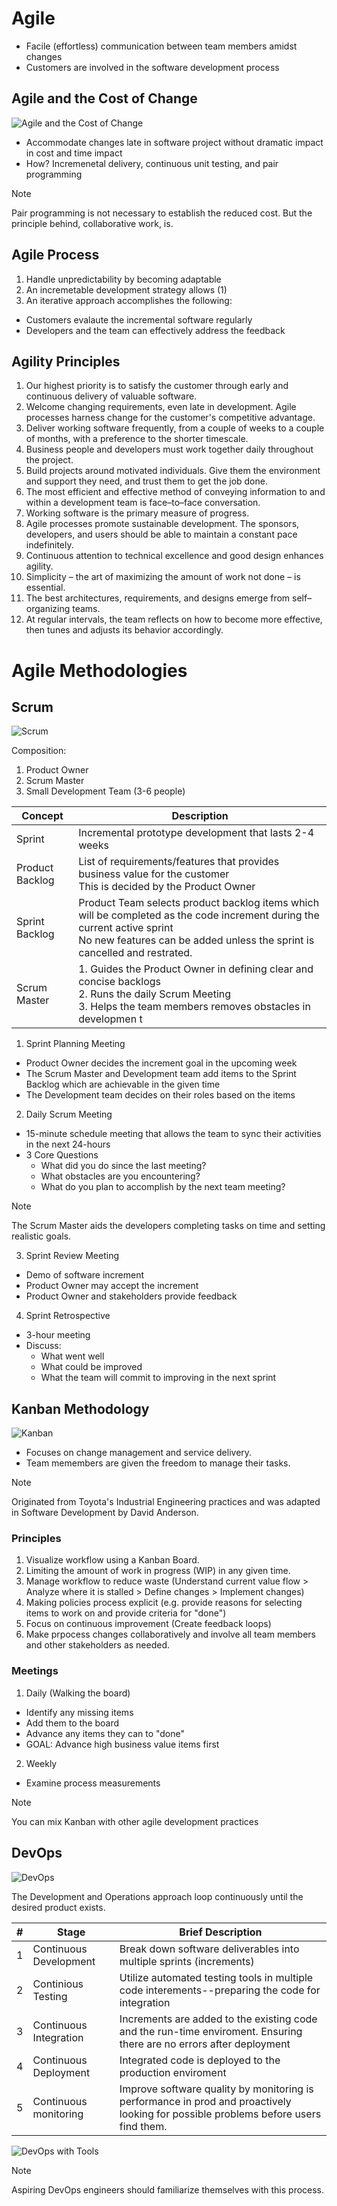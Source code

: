 # Agile
 - Facile (effortless) communication between team members amidst changes
 - Customers are involved in the software development process

## Agile and the Cost of Change
 ![Agile and the Cost of Change](./img/Agile%20and%20Cost%20of%20Change.png)
 
 - Accommodate changes late in software project without dramatic impact in cost and time impact
  - How? Incremenetal delivery, continuous unit testing, and pair programming

> [!NOTE]
> Pair programming is not necessary to establish the reduced cost. But the principle behind, collaborative work, is.

## Agile Process
1. Handle unpredictability by becoming adaptable
2. An incremetable development strategy allows (1)
3. An iterative approach accomplishes the following:
 - Customers evalaute the incremental software regularly
 - Developers and the team can effectively address the feedback

## Agility Principles
1. Our highest priority is to satisfy the customer through early
and continuous delivery of valuable software.
2. Welcome changing requirements, even late in development.
Agile processes harness change for the customer's competitive
advantage.
3. Deliver working software frequently, from a couple of weeks to
a couple of months, with a preference to the shorter timescale.
4. Business people and developers must work together daily
throughout the project.
5. Build projects around motivated individuals. Give them the
environment and support they need, and trust them to get the
job done.
6. The most efficient and effective method of conveying
information to and within a development team is face–to–face
conversation. 
7. Working software is the primary measure of progress.
8. Agile processes promote sustainable development. The
sponsors, developers, and users should be able to
maintain a constant pace indefinitely.
9. Continuous attention to technical excellence and good
design enhances agility.
10. Simplicity – the art of maximizing the amount of work
not done – is essential.
11. The best architectures, requirements, and designs
emerge from self–organizing teams.
12. At regular intervals, the team reflects on how to become
more effective, then tunes and adjusts its behavior
accordingly.

# Agile Methodologies

## Scrum
 ![Scrum](./img/Scrum.png)
 
Composition:
1. Product Owner
2. Scrum Master
3. Small Development Team (3-6 people)

| Concept | Description |
| -- | -- |
| Sprint | Incremental prototype development that lasts 2-4 weeks |
| Product Backlog | List of requirements/features that provides business value for the customer<br>This is decided by the Product Owner |
| Sprint Backlog | Product Team selects product backlog items which will be completed as the code increment during the current active sprint<br>No new features can be added unless the sprint is cancelled and restrated. | 
| Scrum Master| 1. Guides the Product Owner in defining clear and concise backlogs<br>2. Runs the daily Scrum Meeting<br>3. Helps the team members removes obstacles in developmen t | 

1. Sprint Planning Meeting
  - Product Owner decides the increment goal in the upcoming week
  - The Scrum Master and Development team add items to the Sprint Backlog which are achievable in the given time
  - The Development team decides on their roles based on the items
2. Daily Scrum Meeting
 - 15-minute schedule meeting that allows the team to sync their activities in the next 24-hours
 - 3 Core Questions
   - What did you do since the last meeting?
   - What obstacles are you encountering?
   - What do you plan to accomplish by the next team meeting?

> [!NOTE]
> The Scrum Master aids the developers completing tasks on time and setting realistic goals.

3. Sprint Review Meeting
 - Demo of software increment
 - Product Owner may accept the increment
 - Product Owner and stakeholders provide feedback
4. Sprint Retrospective
 - 3-hour meeting
 - Discuss:
   - What went well
   - What could be improved
   - What the team will commit to improving in the next sprint

## Kanban Methodology
 ![Kanban](./img/Kanban.png)

- Focuses on change management and service delivery.
- Team memembers are given the freedom to manage their tasks.

> [!NOTE]
> Originated from Toyota's Industrial Engineering practices and was adapted in Software Development by David Anderson.

### Principles
1. Visualize workflow using a Kanban Board.
2. Limiting the amount of work in progress (WIP) in any given time.
3. Manage workflow to reduce waste (Understand current value flow > Analyze where it is stalled > Define changes > Implement changes)
4. Making policies process explicit (e.g. provide reasons for selecting items to work on and provide criteria for "done")
5. Focus on continuous improvement (Create feedback loops)
6. Make prpocess changes collaboratively and involve all team members and other stakeholders as needed.

### Meetings
1. Daily (Walking the board)
  - Identify any missing items
  - Add them to the board
  - Advance any items they can to "done"
  - GOAL: Advance high business value items first
2. Weekly
 - Examine process measurements

> [!NOTE]
> You can mix Kanban with other agile development practices

## DevOps
 ![DevOps](./img/DevOps.png)

The Development and Operations approach loop continuously until the desired product exists.

| # | Stage | Brief Description |
| -- | -- | -- |
| 1 | Continuous Development | Break down software deliverables into multiple sprints (increments) |
| 2 | Continious Testing | Utilize automated testing tools in multiple code interements--preparing the code for integration |
| 3 | Continuous Integration | Increments are added to the existing code and the run-time enviroment. Ensuring there are no errors after deployment |
| 4 | Continuous Deployment | Integrated code is deployed to the production enviroment |
| 5 | Continuous monitoring | Improve software quality by monitoring is performance in prod and proactively looking for possible problems before users find them. |

 ![DevOps with Tools](./img//DevOps%20with%20Tools.png)

 > [!NOTE]
 > Aspiring DevOps engineers should familiarize themselves with this process.
